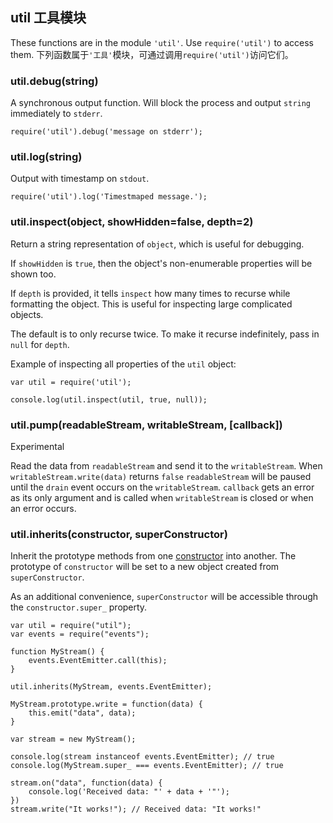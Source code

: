 ## util 工具模块

These functions are in the module `'util'`. Use `require('util')` to access
them.
下列函数属于`'工具'`模块，可通过调用`require('util')`访问它们。


### util.debug(string)

A synchronous output function. Will block the process and
output `string` immediately to `stderr`.

    require('util').debug('message on stderr');


### util.log(string)

Output with timestamp on `stdout`.

    require('util').log('Timestmaped message.');


### util.inspect(object, showHidden=false, depth=2)

Return a string representation of `object`, which is useful for debugging.

If `showHidden` is `true`, then the object's non-enumerable properties will be
shown too.

If `depth` is provided, it tells `inspect` how many times to recurse while
formatting the object. This is useful for inspecting large complicated objects.

The default is to only recurse twice.  To make it recurse indefinitely, pass
in `null` for `depth`.

Example of inspecting all properties of the `util` object:

    var util = require('util');

    console.log(util.inspect(util, true, null));


### util.pump(readableStream, writableStream, [callback])

Experimental

Read the data from `readableStream` and send it to the `writableStream`.
When `writableStream.write(data)` returns `false` `readableStream` will be
paused until the `drain` event occurs on the `writableStream`. `callback` gets
an error as its only argument and is called when `writableStream` is closed or
when an error occurs.


### util.inherits(constructor, superConstructor)

Inherit the prototype methods from one
[constructor](https://developer.mozilla.org/en/JavaScript/Reference/Global_Objects/Object/constructor)
into another.  The prototype of `constructor` will be set to a new
object created from `superConstructor`.

As an additional convenience, `superConstructor` will be accessible
through the `constructor.super_` property.

    var util = require("util");
    var events = require("events");

    function MyStream() {
        events.EventEmitter.call(this);
    }

    util.inherits(MyStream, events.EventEmitter);

    MyStream.prototype.write = function(data) {
        this.emit("data", data);
    }

    var stream = new MyStream();

    console.log(stream instanceof events.EventEmitter); // true
    console.log(MyStream.super_ === events.EventEmitter); // true

    stream.on("data", function(data) {
        console.log('Received data: "' + data + '"');
    })
    stream.write("It works!"); // Received data: "It works!"

